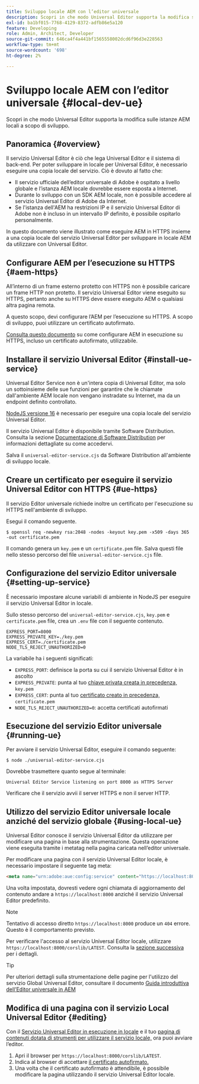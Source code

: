 ```yaml
---
title: Sviluppo locale AEM con l’editor universale
description: Scopri in che modo Universal Editor supporta la modifica sulle istanze AEM locali a scopo di sviluppo.
exl-id: ba1bf015-7768-4129-8372-adfb86e5a120
feature: Developing
role: Admin, Architect, Developer
source-git-commit: 646ca4f4a441bf1565558002dcd6f96d3e228563
workflow-type: tm+mt
source-wordcount: '698'
ht-degree: 2%

---
```



# Sviluppo locale AEM con l’editor universale {#local-dev-ue}

Scopri in che modo Universal Editor supporta la modifica sulle istanze AEM locali a scopo di sviluppo.

## Panoramica {#overview}

Il servizio Universal Editor è ciò che lega Universal Editor e il sistema di back-end. Per poter sviluppare in locale per Universal Editor, è necessario eseguire una copia locale del servizio. Ciò è dovuto al fatto che:

* Il servizio ufficiale dell’editor universale di Adobe è ospitato a livello globale e l’istanza AEM locale dovrebbe essere esposta a Internet.
* Durante lo sviluppo con un SDK AEM locale, non è possibile accedere al servizio Universal Editor di Adobe da Internet.
* Se l&#39;istanza dell&#39;AEM ha restrizioni IP e il servizio Universal Editor di Adobe non è incluso in un intervallo IP definito, è possibile ospitarlo personalmente.

In questo documento viene illustrato come eseguire AEM in HTTPS insieme a una copia locale del servizio Universal Editor per sviluppare in locale AEM da utilizzare con Universal Editor.

## Configurare AEM per l’esecuzione su HTTPS {#aem-https}

All’interno di un frame esterno protetto con HTTPS non è possibile caricare un frame HTTP non protetto. Il servizio Universal Editor viene eseguito su HTTPS, pertanto anche su HTTPS deve essere eseguito AEM o qualsiasi altra pagina remota.

A questo scopo, devi configurare l’AEM per l’esecuzione su HTTPS. A scopo di sviluppo, puoi utilizzare un certificato autofirmato.

[Consulta questo documento](https://experienceleague.adobe.com/docs/experience-manager-learn/foundation/security/use-the-ssl-wizard.html?lang=it) su come configurare AEM in esecuzione su HTTPS, incluso un certificato autofirmato, utilizzabile.

## Installare il servizio Universal Editor {#install-ue-service}

Universal Editor Service non è un&#39;intera copia di Universal Editor, ma solo un sottoinsieme delle sue funzioni per garantire che le chiamate dall&#39;ambiente AEM locale non vengano instradate su Internet, ma da un endpoint definito controllato.

[NodeJS versione 16](https://nodejs.org/en/download/releases) è necessario per eseguire una copia locale del servizio Universal Editor.

Il servizio Universal Editor è disponibile tramite Software Distribution. Consulta la sezione [Documentazione di Software Distribution](https://experienceleague.adobe.com/docs/experience-cloud/software-distribution/home.html?lang=it) per informazioni dettagliate su come accedervi.

Salva il `universal-editor-service.cjs` da Software Distribution all&#39;ambiente di sviluppo locale.

## Creare un certificato per eseguire il servizio Universal Editor con HTTPS {#ue-https}

Il servizio Editor universale richiede inoltre un certificato per l&#39;esecuzione su HTTPS nell&#39;ambiente di sviluppo.

Esegui il comando seguente.

```text
$ openssl req -newkey rsa:2048 -nodes -keyout key.pem -x509 -days 365 -out certificate.pem
```

Il comando genera un `key.pem` e un `certificate.pem` file. Salva questi file nello stesso percorso del file `universal-editor-service.cjs` file.

## Configurazione del servizio Editor universale {#setting-up-service}

È necessario impostare alcune variabili di ambiente in NodeJS per eseguire il servizio Universal Editor in locale.

Sullo stesso percorso del `universal-editor-service.cjs`, `key.pem` e `certificate.pem` file, crea un `.env` file con il seguente contenuto.

```text
EXPRESS_PORT=8000
EXPRESS_PRIVATE_KEY=./key.pem
EXPRESS_CERT=./certificate.pem
NODE_TLS_REJECT_UNAUTHORIZED=0
```

La variabile ha i seguenti significati:

* `EXPRESS_PORT`: definisce la porta su cui il servizio Universal Editor è in ascolto
* `EXPRESS_PRIVATE`: punta al tuo [chiave privata creata in precedenza,](#ue-https) `key.pem`
* `EXPRESS_CERT`: punta al tuo [certificato creato in precedenza,](#ue-https) `certificate.pem`
* `NODE_TLS_REJECT_UNAUTHORIZED=0`: accetta certificati autofirmati

## Esecuzione del servizio Editor universale {#running-ue}

Per avviare il servizio Universal Editor, eseguire il comando seguente:

```text
$ node ./universal-editor-service.cjs
```

Dovrebbe trasmettere quanto segue al terminale:

```text
Universal Editor Service listening on port 8000 as HTTPS Server
```

Verificare che il servizio avvii il server HTTPS e non il server HTTP.

## Utilizzo del servizio Editor universale locale anziché del servizio globale {#using-local-ue}

Universal Editor conosce il servizio Universal Editor da utilizzare per modificare una pagina in base alla strumentazione. Questa operazione viene eseguita tramite i metatag nella pagina caricata nell’editor universale.

Per modificare una pagina con il servizio Universal Editor locale, è necessario impostare il seguente tag meta:

```html
<meta name="urn:adobe:aue:config:service" content="https://localhost:8000">
```

Una volta impostata, dovresti vedere ogni chiamata di aggiornamento del contenuto andare a `https://localhost:8000` anziché il servizio Universal Editor predefinito.

>[!NOTE]
>
>Tentativo di accesso diretto `https://localhost:8000` produce un `404` errore. Questo è il comportamento previsto.
>
>Per verificare l&#39;accesso al servizio Universal Editor locale, utilizzare `https://localhost:8000/corslib/LATEST`. Consulta la [sezione successiva](#editing) per i dettagli.

>[!TIP]
>
>Per ulteriori dettagli sulla strumentazione delle pagine per l&#39;utilizzo del servizio Global Universal Editor, consultare il documento [Guida introduttiva dell’Editor universale in AEM](/help/implementing/universal-editor/getting-started.md#instrument-page)

## Modifica di una pagina con il servizio Local Universal Editor {#editing}

Con il [Servizio Universal Editor in esecuzione in locale](#running-ue) e il tuo [pagina di contenuti dotata di strumenti per utilizzare il servizio locale,](#using-loca-ue) ora puoi avviare l’editor.

1. Apri il browser per `https://localhost:8000/corslib/LATEST`.
1. Indica al browser di accettare [il certificato autofirmato.](#ue-https)
1. Una volta che il certificato autofirmato è attendibile, è possibile modificare la pagina utilizzando il servizio Universal Editor locale.

